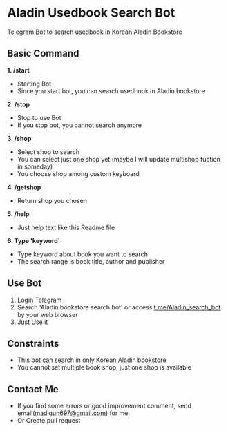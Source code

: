 # Aladin Usedbook Search Bot
Telegram Bot to search usedbook in Korean Aladin Bookstore

## Basic Command
**1. /start**
- Starting Bot
- Since you start bot, you can search usedbook in Aladin bookstore

**2. /stop**
- Stop to use Bot
- If you stop bot, you cannot search anymore

**3. /shop**
- Select shop to search
- You can select just one shop yet (maybe I will update multishop fuction in someday)
- You choose shop among custom keyboard

**4. /getshop**
- Return shop you chosen

**5. /help**
- Just help text like this Readme file

**6. Type 'keyword'**
- Type keyword about book you want to search
- The search range is book title, author and publisher


## Use Bot
1. Login Telegram
2. Search 'Aladin bookstore search bot' or access [t.me/Aladin_search_bot](http://t.me/Aladin_search_bot) by your web browser
3. Just Use it

## Constraints
* This bot can search in only Korean Aladin bookstore
* You cannot set multiple book shop, just one shop is available

## Contact Me
* If you find some errors or good improvement comment, send email([madigun697@gmail.com](mailto:madigun697@gmail.com)) for me.
* Or Create pull request

